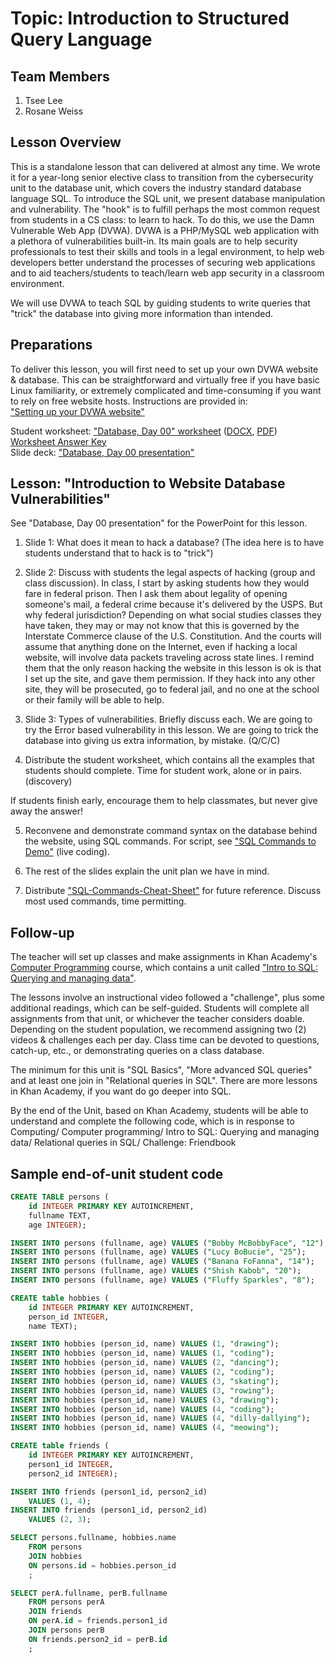 # Topic: Introduction to Structured Query Language
## Team Members
1. Tsee Lee
2. Rosane Weiss

## Lesson Overview

This is a standalone lesson that can delivered at almost any time. We wrote it
for a year-long senior elective class to transition from the cybersecurity unit
to the database unit, which covers the industry standard database language SQL.
To introduce the SQL unit, we present database manipulation and vulnerability.
The "hook" is to fulfill perhaps the most common request from students in a CS class:
to learn to hack. To do this, we use the Damn Vulnerable Web App (DVWA). DVWA is a
PHP/MySQL web application with a plethora of vulnerabilities built-in.
Its main goals are to help security professionals to test their skills and tools
in a legal environment, to help web developers better understand the processes of
securing web applications and to aid teachers/students to teach/learn web app security
in a classroom environment.

We will use DVWA to teach SQL by guiding students to write queries that "trick"
the database into giving more information than intended.

## Preparations

To deliver this lesson, you will first need to set up your own DVWA website & database.
This can be straightforward and virtually free if you have basic Linux familiarity,
or extremely complicated and time-consuming if you want to rely on free website hosts.
Instructions are provided in:\
["Setting up your DVWA website"](Setting%20up%20your%20DVWA%20website.pdf)

Student worksheet: ["Database, Day 00" worksheet](https://tiny.cc/dvwasqlws)
([DOCX](Database%2C%20Day%2000.docx), [PDF](Database%2C%20Day%2000.pdf))\
[Worksheet Answer Key](Database%2C%20Day%2000%20%5BAnswer%20Key%5D.pdf)\
Slide deck: ["Database, Day 00 presentation"](Database%2C%20Day%2000%20presentation.pdf)

## Lesson: "Introduction to Website Database Vulnerabilities"

See "Database, Day 00 presentation" for the PowerPoint for this lesson.

1) Slide 1: What does it mean to hack a database?
	(The idea here is to have students understand that to hack is to "trick")

2) Slide 2: Discuss with students the legal aspects of hacking
(group and class discussion). In class, I start by asking students how they
would fare in federal prison. Then I ask them about legality of opening
someone's mail, a federal crime because it's delivered by the USPS.
But why federal jurisdiction? Depending on what social studies classes
they have taken, they may or may not know that this is governed by the
Interstate Commerce clause of the U.S. Constitution. And the courts will
assume that anything done on the Internet, even if hacking a local website,
will involve data packets traveling across state lines. I remind them that
the only reason hacking the website in this lesson is ok is that I set up
the site, and gave them permission. If they hack into any other site, they
will be prosecuted, go to federal jail, and no one at the school or their
family will be able to help.

3) Slide 3: Types of vulnerabilities. Briefly discuss each. We are going to
try the Error based vulnerability in this lesson. We are going to trick the
database into giving us extra information, by mistake. (Q/C/C)

4) Distribute the student worksheet, which contains all the examples that
students should complete. Time for student work, alone or in pairs. (discovery)

If students finish early, encourage them to help classmates, but never give
away the answer!

5) Reconvene and demonstrate command syntax on the database behind the website,
using SQL commands. For script, see ["SQL Commands to Demo"](SQL%20Commands%20to%20Demo.pdf)
(live coding).

6) The rest of the slides explain the unit plan we have in mind.

7) Distribute ["SQL-Commands-Cheat-Sheet"](SQL-Commands-Cheat-Sheet.pdf)
for future reference. Discuss most used commands, time permitting.

## Follow-up

The teacher will set up classes and make assignments in Khan Academy's
[Computer Programming](https://www.google.com/search?client=firefox-b-1-d&q=Khan+Academy+in+the%22Computer+programming%22)
course, which contains a unit called ["Intro to SQL: Querying and managing data"](https://www.khanacademy.org/computing/computer-programming/sql).

The lessons involve an instructional video followed a "challenge", plus
some additional readings, which can be self-guided. Students will complete
all assignments from that unit, or whichever the teacher considers doable.
Depending on the student population, we recommend assigning two (2)
videos & challenges each per day. Class time can be devoted to questions,
catch-up, etc., or demonstrating queries on a class database.

The minimum for this unit is "SQL Basics", "More advanced SQL queries" and
at least one join in "Relational queries in SQL". There are more lessons in
Khan Academy, if you want do go deeper into SQL.

By the end of the Unit, based on Khan Academy, students will be able to understand
and complete the following code, which is in response to Computing/ Computer programming/
Intro to SQL: Querying and managing data/ Relational queries in SQL/ Challenge: Friendbook

## Sample end-of-unit student code
```SQL
CREATE TABLE persons (
    id INTEGER PRIMARY KEY AUTOINCREMENT,
    fullname TEXT,
    age INTEGER);

INSERT INTO persons (fullname, age) VALUES ("Bobby McBobbyFace", "12");
INSERT INTO persons (fullname, age) VALUES ("Lucy BoBucie", "25");
INSERT INTO persons (fullname, age) VALUES ("Banana FoFanna", "14");
INSERT INTO persons (fullname, age) VALUES ("Shish Kabob", "20");
INSERT INTO persons (fullname, age) VALUES ("Fluffy Sparkles", "8");

CREATE table hobbies (
    id INTEGER PRIMARY KEY AUTOINCREMENT,
    person_id INTEGER,
    name TEXT);

INSERT INTO hobbies (person_id, name) VALUES (1, "drawing");
INSERT INTO hobbies (person_id, name) VALUES (1, "coding");
INSERT INTO hobbies (person_id, name) VALUES (2, "dancing");
INSERT INTO hobbies (person_id, name) VALUES (2, "coding");
INSERT INTO hobbies (person_id, name) VALUES (3, "skating");
INSERT INTO hobbies (person_id, name) VALUES (3, "rowing");
INSERT INTO hobbies (person_id, name) VALUES (3, "drawing");
INSERT INTO hobbies (person_id, name) VALUES (4, "coding");
INSERT INTO hobbies (person_id, name) VALUES (4, "dilly-dallying");
INSERT INTO hobbies (person_id, name) VALUES (4, "meowing");

CREATE table friends (
    id INTEGER PRIMARY KEY AUTOINCREMENT,
    person1_id INTEGER,
    person2_id INTEGER);

INSERT INTO friends (person1_id, person2_id)
    VALUES (1, 4);
INSERT INTO friends (person1_id, person2_id)
    VALUES (2, 3);

SELECT persons.fullname, hobbies.name
    FROM persons
    JOIN hobbies
    ON persons.id = hobbies.person_id
    ;

SELECT perA.fullname, perB.fullname
    FROM persons perA
    JOIN friends
    ON perA.id = friends.person1_id
    JOIN persons perB
    ON friends.person2_id = perB.id
    ;
```
